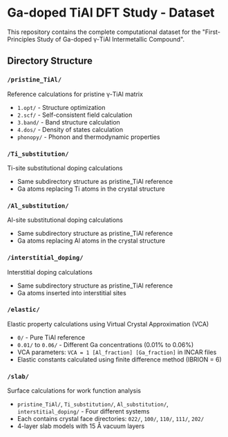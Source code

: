 # Ga-doped TiAl DFT Study - Dataset

This repository contains the complete computational dataset for the "First-Principles Study of Ga-doped γ-TiAl Intermetallic Compound".

## Directory Structure

### `/pristine_TiAl/`
Reference calculations for pristine γ-TiAl matrix
- `1.opt/` - Structure optimization
- `2.scf/` - Self-consistent field calculation 
- `3.band/` - Band structure calculation
- `4.dos/` - Density of states calculation
- `phonopy/` - Phonon and thermodynamic properties

### `/Ti_substitution/`
Ti-site substitutional doping calculations
- Same subdirectory structure as pristine_TiAl reference
- Ga atoms replacing Ti atoms in the crystal structure

### `/Al_substitution/` 
Al-site substitutional doping calculations
- Same subdirectory structure as pristine_TiAl reference
- Ga atoms replacing Al atoms in the crystal structure

### `/interstitial_doping/`
Interstitial doping calculations
- Same subdirectory structure as pristine_TiAl reference
- Ga atoms inserted into interstitial sites

### `/elastic/`
Elastic property calculations using Virtual Crystal Approximation (VCA)
- `0/` - Pure TiAl reference
- `0.01/` to `0.06/` - Different Ga concentrations (0.01% to 0.06%)
- VCA parameters: `VCA = 1 [Al_fraction] [Ga_fraction]` in INCAR files
- Elastic constants calculated using finite difference method (IBRION = 6)

### `/slab/`
Surface calculations for work function analysis
- `pristine_TiAl/`, `Ti_substitution/`, `Al_substitution/`, `interstitial_doping/` - Four different systems
- Each contains crystal face directories: `022/`, `100/`, `110/`, `111/`, `202/`
- 4-layer slab models with 15 Å vacuum layers
